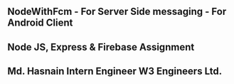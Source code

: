 NodeWithFcm - For Server Side
messaging - For Android Client
---------------------------------
Node JS, Express & Firebase Assignment
----------------------------------------
Md. Hasnain
Intern Engineer
W3 Engineers Ltd.
------------------------------------------